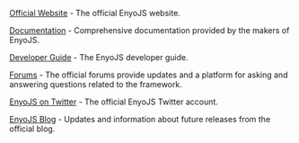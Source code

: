 [Official Website](http://enyojs.com/) - The official EnyoJS website. 

[Documentation](http://enyojs.com/docs/latest/#/home) - Comprehensive documentation provided by the makers of EnyoJS.

[Developer Guide](http://enyojs.com/docs/latest/developer-guide/index.html) - The EnyoJS developer guide.

[Forums](http://forums.enyojs.com/) - The official forums provide updates and a platform for asking and answering questions related to the framework.

[EnyoJS on Twitter](https://twitter.com/EnyoJS) - The official EnyoJS Twitter account.

[EnyoJS Blog](http://blog.enyojs.com/) - Updates and information about future releases from the official blog.